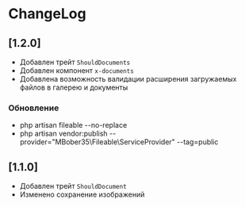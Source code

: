 # ChangeLog

## [1.2.0]
- Добавлен трейт `ShouldDocuments`
- Добавлен компонент `x-documents`
- Добавлена возможность валидации расширения загружаемых файлов в галерею и документы

### Обновление
- php artisan fileable --no-replace
- php artisan vendor:publish --provider="MBober35\Fileable\ServiceProvider" --tag=public

## [1.1.0]
- Добавлен трейт `ShouldDocument`
- Изменено сохранение изображений